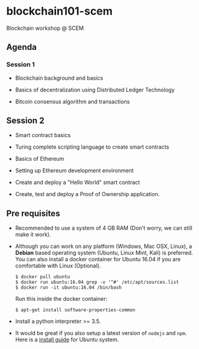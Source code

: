 # blockchain101-scem
Blockchain workshop @ SCEM

## Agenda

### Session 1 

* Blockchain background and basics 

* Basics of decentralization using Distributed Ledger Technology 

* Bitcoin consensus algorithm and transactions 

 

## Session 2 

* Smart contract basics 

* Turing complete scripting language to create smart contracts 

* Basics of Ethereum 

* Setting up Ethereum development environment 

* Create and deploy a "Hello World" smart contract 

* Create, test and deploy a Proof of Ownership application. 

## Pre requisites

* Recommended to use a system of 4 GB RAM (Don't worry, we can still make it work). 

* Although you can work on any platform (Windows, Mac OSX, Linux), a **Debian** based operating system (Ubuntu, Linux Mint, Kali) is preferred. You can also install a docker container for Ubuntu 16.04 if you are comfortable with Linux (Optional).

    ```
    $ docker pull ubuntu
    $ docker run ubuntu:16.04 grep -v '^#' /etc/apt/sources.list
    $ docker run -it ubuntu:16.04 /bin/bash
 
    ```
    Run this inside the docker container:

    `$ apt-get install software-properties-common`
    
* Install a python interpreter >= 3.5.
   
* It would be great if you also setup a latest version of `nodejs` and `npm`. Here is a [install guide](https://www.digitalocean.com/community/tutorials/how-to-install-node-js-on-ubuntu-16-04) for Ubuntu system.





 

 
